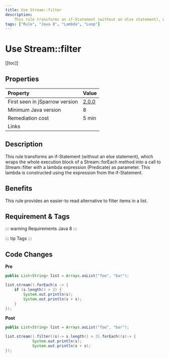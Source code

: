 ```yaml
---
title: Use Stream::filter
description:
    This rule transforms an if-Statement (without an else statement), which wraps the whole execution block of a Stream::forEach method into a call to Stream::filter with a lambda expression (Predicate) as parameter. This lambda is constructed using the expression from the if-Statement.
tags: ["Rule", "Java 8", "Lambda", "Loop"]
---
```


# Use Stream::filter

[[toc]]

## Properties

| Property                        | Value |
|:------------------------------- |:----- |
| First seen in jSparrow version  | [2.0.0](/eclipse/release-notes.html#_2-0-0) |
| Minimum Java version            | 8 |
| Remediation cost                | 5 min |
| Links                           | |

## Description

This rule transforms an if-Statement (without an else statement), which wraps the whole execution block of a Stream::forEach method into a call to Stream::filter with a lambda expression (Predicate) as parameter. This lambda is constructed using the expression from the if-Statement.

## Benefits

This rule provides an easier-to read alternative to filter items in a list.

## Requirement & Tags

::: warning Requirements
Java 8
:::

::: tip Tags
<TagLinks />
:::

## Code Changes

__Pre__

```java
public List<String> list = Arrays.asList("foo", "bar");

list.stream().forEach(s -> {
    if (s.length() > 3) {
        System.out.println(s);
        System.out.println(s + s);
    }
});
```

__Post__

```java
public List<String> list = Arrays.asList("foo", "bar");

list.stream().filter((s)-> s.length() > 3).forEach((s)-> {
            System.out.println(s);
            System.out.println(s + s);
});
```
